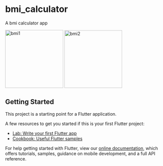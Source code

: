 # bmi_calculator

A bmi calculator app

<img width="186" alt="bmi1" src="https://user-images.githubusercontent.com/16244953/76546760-56a3dd00-648c-11ea-9719-fdd6620c226a.PNG">
<img width="185" alt="bmi2" src="https://user-images.githubusercontent.com/16244953/76546764-586da080-648c-11ea-8eec-fd0eca2f98f2.PNG">

## Getting Started

This project is a starting point for a Flutter application.

A few resources to get you started if this is your first Flutter project:

- [Lab: Write your first Flutter app](https://flutter.dev/docs/get-started/codelab)
- [Cookbook: Useful Flutter samples](https://flutter.dev/docs/cookbook)

For help getting started with Flutter, view our
[online documentation](https://flutter.dev/docs), which offers tutorials,
samples, guidance on mobile development, and a full API reference.
